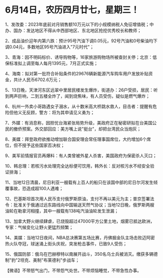 # 6月14日，农历四月廿七，星期三！

1、发改委：2023年底前对月销售额10万元以下的小规模纳税人免征增值税；中办、国办：发达地区不得从中西部地区、东北地区抢挖优秀校长和教师；

2、成品油价迎年内第六跌：预计95号汽油下调0.05元，92号汽油和0号柴油均下调0.04元，多数地区95号汽油进入"7元时代"；

3、青海：因不明码标价、诱导购物等，16家旅游购物场所被查封关停；北京：低保标准拟上调至每人每月1395元，7月正式实施；

4、海南：拟对第一批符合补贴条件的29676辆新能源汽车购车用户发放补贴资金，共计人民币6702.6万元；

5、13日晚，天津河东区远翠中里居民楼发生爆炸，街道办：26户受损，居民：听到两声巨响，二到五楼全炸了，闻到烧焦味，有人员受伤，疑似是燃气爆炸；

6、杭州一外卖小哥路遇女子溺水，从十数米高大桥跳水救人，目击者：提醒有危险但他义无反顾，警方：将为其申请见义勇为；

7、外媒：有消息称，因担忧台海紧张局势升级，美政府正在秘密研拟在台美国公民的撤侨预案。外交部回应：美方嘴上说"挺台"，却把台湾民众当炮灰；

8、美媒：拜登政府欲推动增加联合国安理会常任理事国席位，大约增加6个席位，但不授予这些国家否决权；

9、美军前情报官员再爆料：有人类曾被外星人杀害，美国政府为保密杀人灭口；

10、韩总理：若核污水处理完全达标便可饮用，韩外长：反对核污水不经安全验证排海；

11、当地12日清晨，尼日利亚一艘载有上百人的船只在该国中部的尼日尔河发生倾覆事故，恐造成超100人遇难；

12、巴基斯坦首次用人民币支付俄罗斯原油，支付不再以美元为主；普京签署法令：批准关于俄通过远东路线向中国输送天然气协议；当地12日晚，俄罗斯两艘油轮在勒拿河相撞，其中一艘载有138吨汽油油轮发生泄漏；

13、加拿大野火继续肆虐，已烧毁超过47000平方公里土地，烟雾已抵达欧洲，专家：气候变化让野火更猛烈频繁；

14、美媒：当地12日夜间，NBA总决赛第五场比赛，丹佛掘金队主场击败迈阿密热火队夺冠，球迷涌上街头庆祝，突发枪击事件，已致9人受伤；

15、俄国防部：俄乌在巴赫穆特以南展开战斗，350名乌士兵被消灭。缴获多辆德制"豹"2坦克、美制"布莱德利"步战车；



【微语】不带怒气出门，不带怨气处世。不带烦恼睡觉，不带急性办事。


